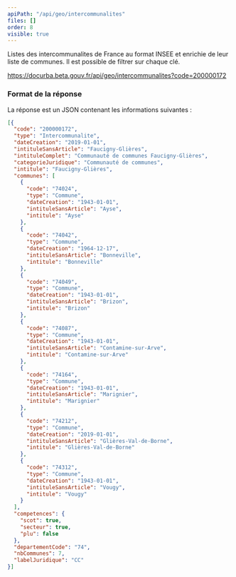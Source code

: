 ```yaml
---
apiPath: "/api/geo/intercommunalites"
files: []
order: 8
visible: true
---
```

Listes des intercommunalites de France au format INSEE et enrichie de leur liste de communes. 
Il est possible de filtrer sur chaque clé.

https://docurba.beta.gouv.fr/api/geo/intercommunalites?code=200000172

### Format de la réponse
La réponse est un JSON contenant les informations suivantes :

```json
[{
  "code": "200000172",
  "type": "Intercommunalite",
  "dateCreation": "2019-01-01",
  "intituleSansArticle": "Faucigny-Glières",
  "intituleComplet": "Communauté de communes Faucigny-Glières",
  "categorieJuridique": "Communauté de communes",
  "intitule": "Faucigny-Glières",
  "communes": [
    {
      "code": "74024",
      "type": "Commune",
      "dateCreation": "1943-01-01",
      "intituleSansArticle": "Ayse",
      "intitule": "Ayse"
    },
    {
      "code": "74042",
      "type": "Commune",
      "dateCreation": "1964-12-17",
      "intituleSansArticle": "Bonneville",
      "intitule": "Bonneville"
    },
    {
      "code": "74049",
      "type": "Commune",
      "dateCreation": "1943-01-01",
      "intituleSansArticle": "Brizon",
      "intitule": "Brizon"
    },
    {
      "code": "74087",
      "type": "Commune",
      "dateCreation": "1943-01-01",
      "intituleSansArticle": "Contamine-sur-Arve",
      "intitule": "Contamine-sur-Arve"
    },
    {
      "code": "74164",
      "type": "Commune",
      "dateCreation": "1943-01-01",
      "intituleSansArticle": "Marignier",
      "intitule": "Marignier"
    },
    {
      "code": "74212",
      "type": "Commune",
      "dateCreation": "2019-01-01",
      "intituleSansArticle": "Glières-Val-de-Borne",
      "intitule": "Glières-Val-de-Borne"
    },
    {
      "code": "74312",
      "type": "Commune",
      "dateCreation": "1943-01-01",
      "intituleSansArticle": "Vougy",
      "intitule": "Vougy"
    }
  ],
  "competences": {
    "scot": true,
    "secteur": true,
    "plu": false
  },
  "departementCode": "74",
  "nbCommunes": 7,
  "labelJuridique": "CC"
}]
```
